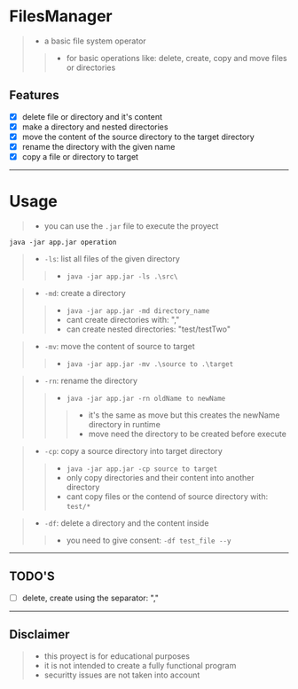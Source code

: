 # FilesManager
>- a basic file system operator
>>- for basic operations like: delete, create, copy and move files or directories

## Features
- [x] delete file or directory and it's content
- [x] make a directory and nested directories
- [x] move the content of the source directory to the target directory
- [x] rename the directory with the given name
- [x] copy a file or directory to target

-------

# Usage

>- you can use the `.jar` file to execute the proyect
```shell
java -jar app.jar operation
```

>- `-ls`: list all files of the given directory
>>- `java -jar app.jar -ls .\src\`

>- `-md`: create a directory
>>- `java -jar app.jar -md directory_name`
>>- cant create directories with: ","
>>- can create nested directories: "test/testTwo"

>- `-mv`: move the content of source to target
>>- `java -jar app.jar -mv .\source to .\target`

>- `-rn`: rename the directory
>>- `java -jar app.jar -rn oldName to newName`
>>>- it's the same as move but this creates the newName directory in runtime
>>>- move need the directory to be created before execute

>- `-cp`: copy a source directory into target directory
>>- `java -jar app.jar -cp source to target`
>>- only copy directories and their content into another directory
>>- cant copy files or the contend of source directory with: `test/*`

>- `-df`: delete a directory and the content inside
>>- you need to give consent: `-df test_file --y`

-------

## TODO'S
- [ ] delete, create using the separator: ","

-------

## Disclaimer
>- this proyect is for educational purposes
>- it is not intended to create a fully functional program
>- securitty issues are not taken into account
